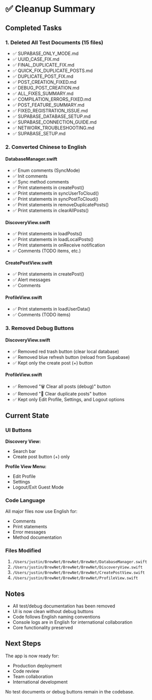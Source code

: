 # ✅ Cleanup Summary

## Completed Tasks

### 1. Deleted All Test Documents (15 files)
- ✅ SUPABASE_ONLY_MODE.md
- ✅ UUID_CASE_FIX.md
- ✅ FINAL_DUPLICATE_FIX.md
- ✅ QUICK_FIX_DUPLICATE_POSTS.md
- ✅ DUPLICATE_POST_FIX.md
- ✅ POST_CREATION_FIXED.md
- ✅ DEBUG_POST_CREATION.md
- ✅ ALL_FIXES_SUMMARY.md
- ✅ COMPILATION_ERRORS_FIXED.md
- ✅ POST_FEATURE_SUMMARY.md
- ✅ FIXED_REGISTRATION_ISSUE.md
- ✅ SUPABASE_DATABASE_SETUP.md
- ✅ SUPABASE_CONNECTION_GUIDE.md
- ✅ NETWORK_TROUBLESHOOTING.md
- ✅ SUPABASE_SETUP.md

### 2. Converted Chinese to English

#### DatabaseManager.swift
- ✅ Enum comments (SyncMode)
- ✅ Init comments
- ✅ Sync method comments
- ✅ Print statements in createPost()
- ✅ Print statements in syncUserToCloud()
- ✅ Print statements in syncPostToCloud()
- ✅ Print statements in removeDuplicatePosts()
- ✅ Print statements in clearAllPosts()

#### DiscoveryView.swift
- ✅ Print statements in loadPosts()
- ✅ Print statements in loadLocalPosts()
- ✅ Print statements in onReceive notification
- ✅ Comments (TODO items, etc.)

#### CreatePostView.swift
- ✅ Print statements in createPost()
- ✅ Alert messages
- ✅ Comments

#### ProfileView.swift
- ✅ Print statements in loadUserData()
- ✅ Comments (TODO items)

### 3. Removed Debug Buttons

#### DiscoveryView.swift
- ✅ Removed red trash button (clear local database)
- ✅ Removed blue refresh button (reload from Supabase)
- ✅ Kept only the create post (+) button

#### ProfileView.swift
- ✅ Removed "🗑️ Clear all posts (debug)" button
- ✅ Removed "🔄 Clear duplicate posts" button
- ✅ Kept only Edit Profile, Settings, and Logout options

## Current State

### UI Buttons
**Discovery View:**
- Search bar
- Create post button (+) only

**Profile View Menu:**
- Edit Profile
- Settings
- Logout/Exit Guest Mode

### Code Language
All major files now use English for:
- Comments
- Print statements
- Error messages
- Method documentation

### Files Modified
1. `/Users/justin/BrewNet/BrewNet/BrewNet/DatabaseManager.swift`
2. `/Users/justin/BrewNet/BrewNet/BrewNet/DiscoveryView.swift`
3. `/Users/justin/BrewNet/BrewNet/BrewNet/CreatePostView.swift`
4. `/Users/justin/BrewNet/BrewNet/BrewNet/ProfileView.swift`

## Notes

- All test/debug documentation has been removed
- UI is now clean without debug buttons
- Code follows English naming conventions
- Console logs are in English for international collaboration
- Core functionality preserved

## Next Steps

The app is now ready for:
- Production deployment
- Code review
- Team collaboration
- International development

No test documents or debug buttons remain in the codebase.

